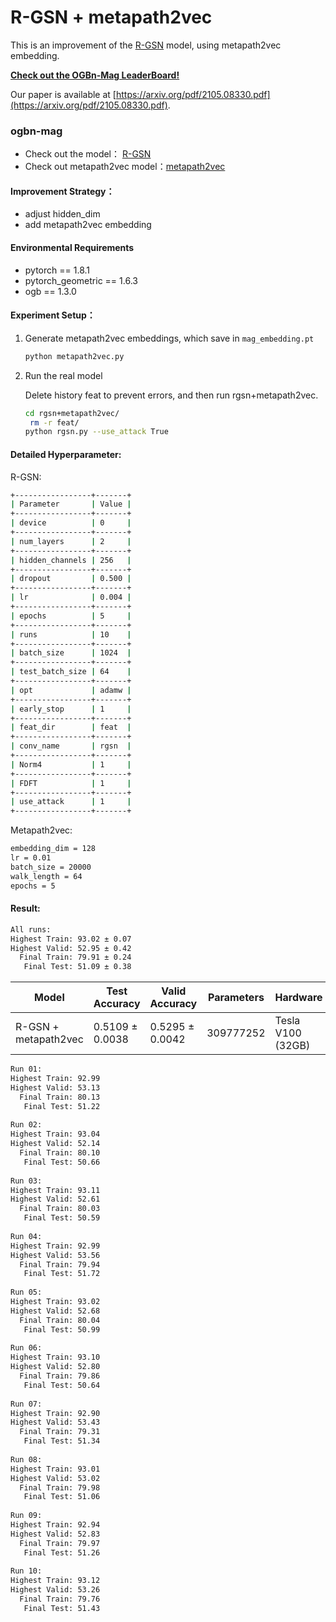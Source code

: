 # R-GSN + metapath2vec

This is an improvement of the [R-GSN](https://github.com/xjtuwxliang/R-GSN/tree/main) model, using metapath2vec embedding. 

[**Check out the OGBn-Mag LeaderBoard!**](https://ogb.stanford.edu/docs/leader_nodeprop/#ogbn-mag)

Our paper is available at [https://arxiv.org/pdf/2105.08330.pdf](https://arxiv.org/pdf/2105.08330.pdf).

### ogbn-mag

+ Check out the model： [R-GSN](https://github.com/xjtuwxliang/R-GSN/tree/main)
+ Check out metapath2vec model：[metapath2vec](https://ericdongyx.github.io/papers/KDD17-dong-chawla-swami-metapath2vec.pdf)

#### Improvement Strategy：

+ adjust hidden_dim
+ add metapath2vec embedding

#### Environmental Requirements

+ pytorch == 1.8.1
+ pytorch_geometric == 1.6.3
+ ogb == 1.3.0

#### Experiment Setup：

1. Generate metapath2vec embeddings, which save in `mag_embedding.pt`

   ```bash
   python metapath2vec.py
   ```

2. Run the real model

   Delete history feat to prevent errors, and then run rgsn+metapath2vec.
   
   ```bash
   cd rgsn+metapath2vec/
	rm -r feat/
   python rgsn.py --use_attack True
   ```
   

#### Detailed Hyperparameter:

R-GSN:

```bash
+-----------------+-------+
| Parameter       | Value |
+-----------------+-------+
| device          | 0     |
+-----------------+-------+
| num_layers      | 2     |
+-----------------+-------+
| hidden_channels | 256   |
+-----------------+-------+
| dropout         | 0.500 |
+-----------------+-------+
| lr              | 0.004 |
+-----------------+-------+
| epochs          | 5     |
+-----------------+-------+
| runs            | 10    |
+-----------------+-------+
| batch_size      | 1024  |
+-----------------+-------+
| test_batch_size | 64    |
+-----------------+-------+
| opt             | adamw |
+-----------------+-------+
| early_stop      | 1     |
+-----------------+-------+
| feat_dir        | feat  |
+-----------------+-------+
| conv_name       | rgsn  |
+-----------------+-------+
| Norm4           | 1     |
+-----------------+-------+
| FDFT            | 1     |
+-----------------+-------+
| use_attack      | 1     |
+-----------------+-------+
```

Metapath2vec:

```bash
embedding_dim = 128
lr = 0.01
batch_size = 20000
walk_length = 64
epochs = 5
```

#### Result:

```bash
All runs:
Highest Train: 93.02 ± 0.07
Highest Valid: 52.95 ± 0.42
  Final Train: 79.91 ± 0.24
   Final Test: 51.09 ± 0.38
```

| Model                | Test Accuracy   | Valid Accuracy  | Parameters | Hardware          |
| -------------------- | --------------- | --------------- | ---------- | ----------------- |
| R-GSN + metapath2vec | 0.5109 ± 0.0038 | 0.5295 ± 0.0042 | 309777252  | Tesla V100 (32GB) |

```bash
Run 01:
Highest Train: 92.99
Highest Valid: 53.13
  Final Train: 80.13
   Final Test: 51.22
   
Run 02:
Highest Train: 93.04
Highest Valid: 52.14
  Final Train: 80.10
   Final Test: 50.66
   
Run 03:
Highest Train: 93.11
Highest Valid: 52.61
  Final Train: 80.03
   Final Test: 50.59
   
Run 04:
Highest Train: 92.99
Highest Valid: 53.56
  Final Train: 79.94
   Final Test: 51.72
   
Run 05:
Highest Train: 93.02
Highest Valid: 52.68
  Final Train: 80.04
   Final Test: 50.99
   
Run 06:
Highest Train: 93.10
Highest Valid: 52.80
  Final Train: 79.86
   Final Test: 50.64
   
Run 07:
Highest Train: 92.90
Highest Valid: 53.43
  Final Train: 79.31
   Final Test: 51.34
   
Run 08:
Highest Train: 93.01
Highest Valid: 53.02
  Final Train: 79.98
   Final Test: 51.06
   
Run 09:
Highest Train: 92.94
Highest Valid: 52.83
  Final Train: 79.97
   Final Test: 51.26
   
Run 10:
Highest Train: 93.12
Highest Valid: 53.26
  Final Train: 79.76
   Final Test: 51.43
```




